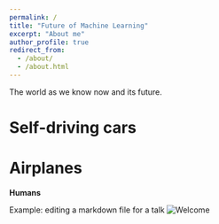 ```yaml
---
permalink: /
title: "Future of Machine Learning"
excerpt: "About me"
author_profile: true
redirect_from: 
  - /about/
  - /about.html
---
```


The world as we know now and its future.

Self-driving cars
======

Airplanes
======

**Humans**


Example: editing a markdown file for a talk
![Welcome]("https://youtu.be/ZbtOGhaG1P8")